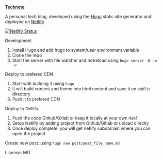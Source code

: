 [**Technote**](https://technote.giligar.xyz)

A personal tech blog, developed using the [Hugo](https://gohugo.io/) static site generator and deployed on [Netlify](https://www.netlify.com/)

[![Netlify Status](https://api.netlify.com/api/v1/badges/1c523bf5-c4ad-47a0-9e38-ce2db3b964e3/deploy-status)](https://app.netlify.com/sites/zen-euclid-cb1235/deploys)

Development

1. Install Hugo and add hugo to system/user environment variable
2. Clone the repo
3. Start the server with file watcher and hotreload using `hugo server -D -w -v`

Deploy to prefered CDN

1. Start with building it using `hugo`
2. It will build content and theme into html content and save it on `public` directory
3. Push it to prefered CDN

Deploy to Netlify

1. Push the code Github/Gitlab or keep it locally at your own risk!
2. Setup Netlify by adding project from Github/Gitlab or upload directly
3. Once deploy complete, you will get netlify subdomain where you can open the project

Create new post: using `hugo new post/post_file_name.md`

License: MIT